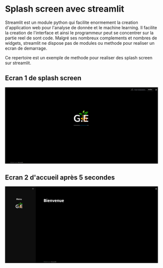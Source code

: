# Splash screen avec streamlit

Streamlit est un module python qui facilite enormement la creation d'application web pour l'analyse de donnée et le machine learning.
Il facilite la creation de l'interface et ainsi le programmeur peut se concentrer sur la partie reel de sont code.
Malgré ses nombreux complements et nombres de widgets, streamlit ne dispose pas de modules ou methode pour realiser un ecran de demarrage.

Ce repertoire est un exemple de methode pour realiser des splash screen sur streamlit.

## Ecran 1 de splash screen

![alt text](/img/Image1.png)

## Ecran 2 d'accueil après 5 secondes

![alt text](/img/Image2.png)